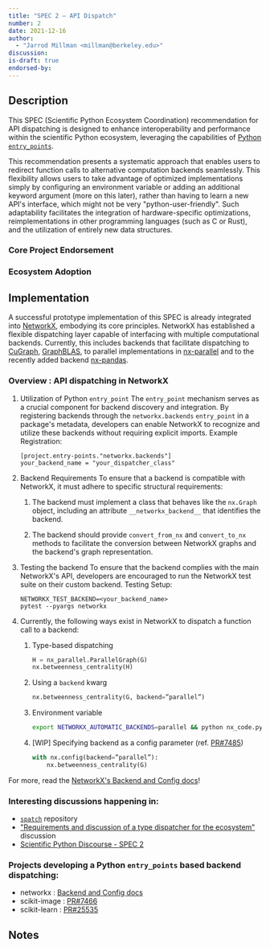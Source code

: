```yaml
---
title: "SPEC 2 — API Dispatch"
number: 2
date: 2021-12-16
author:
  - "Jarrod Millman <millman@berkeley.edu>"
discussion:
is-draft: true
endorsed-by:
---
```


## Description

<!--
Briefly and clearly describe the recommendation.
-->

This SPEC (Scientific Python Ecosystem Coordination) recommendation for API dispatching is designed to enhance interoperability and performance within the scientific Python ecosystem, leveraging the capabilities of [Python `entry_points`](https://packaging.python.org/en/latest/specifications/entry-points/).

This recommendation presents a systematic approach that enables users to redirect function calls to alternative computation backends seamlessly. This flexibility allows users to take advantage of optimized implementations simply by configuring an environment variable or adding an additional keyword argument (more on this later), rather than having to learn a new API's interface, which might not be very "python-user-friendly". Such adaptability facilitates the integration of hardware-specific optimizations, reimplementations in other programming languages (such as C or Rust), and the utilization of entirely new data structures.

### Core Project Endorsement

<!--
Briefly discuss what it means for a core project to endorse this SPEC.
-->

### Ecosystem Adoption

<!--
Briefly discuss what it means for a project to adopt this SPEC.
-->

## Implementation

<!--
Discuss how this would be implemented.
Explain the general need and the advantages of this specific recommendation.
If relevant, include examples of how the new functionality would be used,
intended use-cases, and pseudo-code illustrating its use.
-->

A successful prototype implementation of this SPEC is already integrated into [NetworkX](https://github.com/networkx/networkx), embodying its core principles. NetworkX has established a flexible dispatching layer capable of interfacing with multiple computational backends. Currently, this includes backends that facilitate dispatching to [CuGraph](https://github.com/rapidsai/cugraph/tree/branch-24.04/python/nx-cugraph), [GraphBLAS](https://github.com/python-graphblas/graphblas-algorithms), to parallel implementations in [nx-parallel](https://github.com/networkx/nx-parallel) and to the recently added backend [nx-pandas](https://github.com/networkx/nx-pandas).

### Overview : API dispatching in NetworkX

1.  Utilization of Python `entry_point`
    The `entry_point` mechanism serves as a crucial component for backend discovery and integration. By registering backends through the `networkx.backends` `entry_point` in a package's metadata, developers can enable NetworkX to recognize and utilize these backends without requiring explicit imports. Example Registration:

        [project.entry-points."networkx.backends"]
        your_backend_name = "your_dispatcher_class"

2.  Backend Requirements
    To ensure that a backend is compatible with NetworkX, it must adhere to specific structural requirements:

    1. The backend must implement a class that behaves like the `nx.Graph` object, including an attribute `__networkx_backend__` that identifies the backend.

    2. The backend should provide `convert_from_nx` and `convert_to_nx` methods to facilitate the conversion between NetworkX graphs and the backend's graph representation.

3.  Testing the backend
    To ensure that the backend complies with the main NetworkX's API, developers are encouraged to run the NetworkX test suite on their custom backend. Testing Setup:

        NETWORKX_TEST_BACKEND=<your_backend_name>
        pytest --pyargs networkx

4.  Currently, the following ways exist in NetworkX to dispatch a function call to a backend:

    1. Type-based dispatching
       ```py
       H = nx_parallel.ParallelGraph(G)
       nx.betweenness_centrality(H)
       ```
    2. Using a `backend` kwarg
       ```py
       nx.betweenness_centrality(G, backend=”parallel”)
       ```
    3. Environment variable
       ```sh
       export NETWORKX_AUTOMATIC_BACKENDS=parallel && python nx_code.py
       ```
    4. [WIP] Specifying backend as a config parameter (ref. [PR#7485](https://github.com/networkx/networkx/pull/7485))
       ```py
       with nx.config(backend=”parallel”):
           nx.betweenness_centrality(G)
       ```

For more, read the [NetworkX's Backend and Config docs](https://networkx.org/documentation/latest/reference/backends.html)!

### Interesting discussions happening in:

- [`spatch`](https://github.com/scientific-python/spatch) repository
- ["Requirements and discussion of a type dispatcher for the ecosystem"](https://discuss.scientific-python.org/t/requirements-and-discussion-of-a-type-dispatcher-for-the-ecosystem/157) discussion
- [Scientific Python Discourse - SPEC 2](https://discuss.scientific-python.org/t/spec-2-api-dispatch/173)

### Projects developing a Python `entry_points` based backend dispatching:

- networkx : [Backend and Config docs](https://networkx.org/documentation/latest/reference/backends.html)
- scikit-image : [PR#7466](https://github.com/scikit-image/scikit-image/pull/7466)
- scikit-learn : [PR#25535](https://github.com/scikit-learn/scikit-learn/pull/25535)

## Notes

<!--
Include a bulleted list of annotated links, comments,
and other ancillary information as needed.
-->
